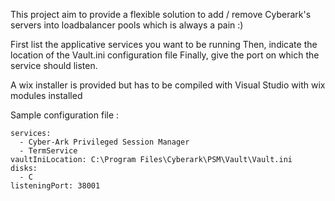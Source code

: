 This project aim to provide a flexible solution to add / remove Cyberark's servers into loadbalancer pools which is always a pain :)


First list the applicative services you want to be running 
Then, indicate the location of the Vault.ini configuration file
Finally, give the port on which the service should listen.

A wix installer is provided but has to be compiled with Visual Studio with wix modules installed


Sample configuration file :

    services:
      - Cyber-Ark Privileged Session Manager
      - TermService
    vaultIniLocation: C:\Program Files\Cyberark\PSM\Vault\Vault.ini
    disks:
      - C
    listeningPort: 38001 




